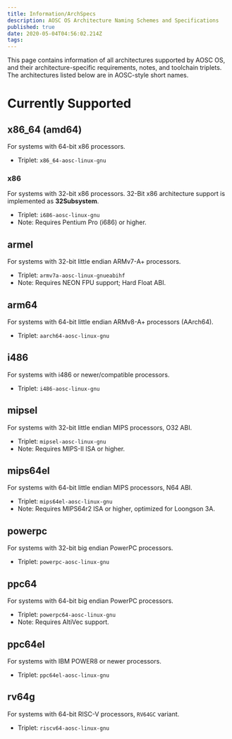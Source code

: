 ```yaml
---
title: Information/ArchSpecs
description: AOSC OS Architecture Naming Schemes and Specifications
published: true
date: 2020-05-04T04:56:02.214Z
tags: 
---
```


This page contains information of all architectures supported by AOSC OS, and their architecture-specific requirements, notes, and toolchain triplets. The architectures listed below are in AOSC-style short names.

# Currently Supported

## x86_64 (amd64)

For systems with 64-bit x86 processors.

- Triplet: `x86_64-aosc-linux-gnu`

### x86

For systems with 32-bit x86 processors. 32-Bit x86 architecture support is implemented as **32Subsystem**. 

- Triplet: `i686-aosc-linux-gnu`
- Note: Requires Pentium Pro (i686) or higher.

## armel

For systems with 32-bit little endian ARMv7-A+ processors.

- Triplet: `armv7a-aosc-linux-gnueabihf`
- Note: Requires NEON FPU support; Hard Float ABI.

## arm64

For systems with 64-bit little endian ARMv8-A+ processors (AArch64).

- Triplet: `aarch64-aosc-linux-gnu`

## i486

For systems with i486 or newer/compatible processors.

- Triplet: `i486-aosc-linux-gnu`

## mipsel

For systems with 32-bit little endian MIPS processors, O32 ABI.

- Triplet: `mipsel-aosc-linux-gnu`
- Note: Requires MIPS-II ISA or higher.

## mips64el

For systems with 64-bit little endian MIPS processors, N64 ABI.

- Triplet: `mips64el-aosc-linux-gnu`
- Note: Requires MIPS64r2 ISA or higher, optimized for Loongson 3A.

## powerpc

For systems with 32-bit big endian PowerPC processors.

- Triplet: `powerpc-aosc-linux-gnu`

## ppc64

For systems with 64-bit big endian PowerPC processors.

- Triplet: `powerpc64-aosc-linux-gnu`
- Note: Requires AltiVec support.


## ppc64el

For systems with IBM POWER8 or newer processors.

- Triplet: `ppc64el-aosc-linux-gnu`

## rv64g

For systems with 64-bit RISC-V processors, `RV64GC` variant.

- Triplet: `riscv64-aosc-linux-gnu`